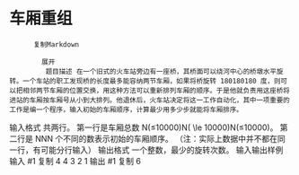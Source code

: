 # 车厢重组


          复制Markdown
         
            展开
             题目描述 在一个旧式的火车站旁边有一座桥，其桥面可以绕河中心的桥墩水平旋转。一个车站的职工发现桥的长度最多能容纳两节车厢，如果将桥旋转 180180180 度，则可以把相邻两节车厢的位置交换，用这种方法可以重新排列车厢的顺序。于是他就负责用这座桥将进站的车厢按车厢号从小到大排列。他退休后，火车站决定将这一工作自动化，其中一项重要的工作是编一个程序，输入初始的车厢顺序，计算最少用多少步就能将车厢排序。
 输入格式 共两行。
第一行是车厢总数 N(≤10000)N( \le 10000)N(≤10000)。
第二行是 NNN 个不同的数表示初始的车厢顺序。
（注：实际上数据中并不都在同一行，有可能分行输入）
 输出格式 一个整数，最少的旋转次数。
  输入输出样例 输入 #1 
    复制
   4
4 3 2 1  输出 #1 
    复制
   6  